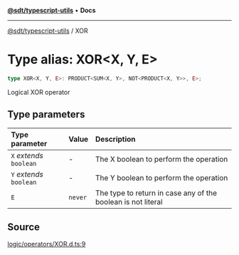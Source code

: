 [**@sdt/typescript-utils**](../README.md) • **Docs**

***

[@sdt/typescript-utils](../globals.md) / XOR

# Type alias: XOR\<X, Y, E\>

```ts
type XOR<X, Y, E>: PRODUCT<SUM<X, Y>, NOT<PRODUCT<X, Y>>, E>;
```

Logical XOR operator

## Type parameters

| Type parameter | Value | Description |
| :------ | :------ | :------ |
| `X` *extends* `boolean` | - | The X boolean to perform the operation |
| `Y` *extends* `boolean` | - | The Y boolean to perform the operation |
| `E` | `never` | The type to return in case any of the boolean is not literal |

## Source

[logic/operators/XOR.d.ts:9](https://github.com/sylvaindethier/typescript-utils/blob/f271884d3138386b859e820c285b0ab8864227bb/types/logic/operators/XOR.d.ts#L9)
